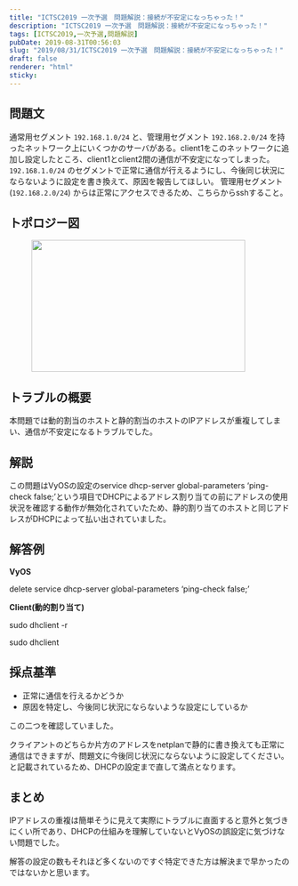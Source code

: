 ```yaml
---
title: "ICTSC2019 一次予選　問題解説：接続が不安定になっちゃった！"
description: "ICTSC2019 一次予選　問題解説：接続が不安定になっちゃった！"
tags: [ICTSC2019,一次予選,問題解説]
pubDate: 2019-08-31T00:56:03
slug: "2019/08/31/ICTSC2019 一次予選　問題解説：接続が不安定になっちゃった！"
draft: false
renderer: "html"
sticky: 
---
```



<h2>問題文</h2>



<p>通常用セグメント&nbsp;<code>192.168.1.0/24</code>&nbsp;と、管理用セグメント&nbsp;<code>192.168.2.0/24</code>&nbsp;を持ったネットワーク上にいくつかのサーバがある。client1をこのネットワークに追加し設定したところ、client1とclient2間の通信が不安定になってしまった。<code>192.168.1.0/24</code>&nbsp;のセグメントで正常に通信が行えるようにし、今後同じ状況にならないように設定を書き換えて、原因を報告してほしい。 管理用セグメント (<code>192.168.2.0/24</code>) からは正常にアクセスできるため、こちらからsshすること。</p>



<h2>トポロジー図</h2>



<figure class="wp-block-image is-resized"><img decoding="async" loading="lazy" src="/images/wp/2019/09/a0e74ad27dc89ef785966f7dd43cd474-1-512x316.png.webp" alt="" class="wp-image-2945" width="384" height="237" /></figure>



<h2>トラブルの概要</h2>



<p>本問題では動的割当のホストと静的割当のホストのIPアドレスが重複してしまい、通信が不安定になるトラブルでした。</p>



<h2>解説</h2>



<p>この問題はVyOSの設定のservice dhcp-server global-parameters &#8216;ping-check false;&#8217;という項目でDHCPによるアドレス割り当ての前にアドレスの使用状況を確認する動作が無効化されていたため、静的割り当てのホストと同じアドレスがDHCPによって払い出されていました。</p>



<h2>解答例</h2>



<p><strong>VyOS</strong></p>



<p>delete service dhcp-server global-parameters &#8216;ping-check false;&#8217;</p>



<p><strong>Client(動的割り当て)</strong></p>



<p>sudo dhclient -r</p>



<p>sudo dhclient</p>



<h2>採点基準</h2>



<ul><li>正常に通信を行えるかどうか</li><li>原因を特定し、今後同じ状況にならないような設定にしているか</li></ul>



<p>この二つを確認していました。</p>



<p>クライアントのどちらか片方のアドレスをnetplanで静的に書き換えても正常に通信はできますが、問題文に今後同じ状況にならないように設定してください。と記載されているため、DHCPの設定まで直して満点となります。</p>



<h2>まとめ</h2>



<p>IPアドレスの重複は簡単そうに見えて実際にトラブルに直面すると意外と気づきにくい所であり、DHCPの仕組みを理解していないとVyOSの誤設定に気づけない問題でした。</p>



<p>解答の設定の数もそれほど多くないのですぐ特定できた方は解決まで早かったのではないかと思います。</p>



<p></p>
